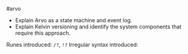 #arvo 

- Explain Arvo as a state machine and event log.
- Explain Kelvin versioning and identify the system components that require this approach.

Runes introduced:  `/?`, `!?`
Irregular syntax introduced:
